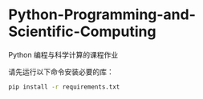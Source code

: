 # Python-Programming-and-Scientific-Computing

Python 编程与科学计算的课程作业

请先运行以下命令安装必要的库：

```bash
pip install -r requirements.txt
```
